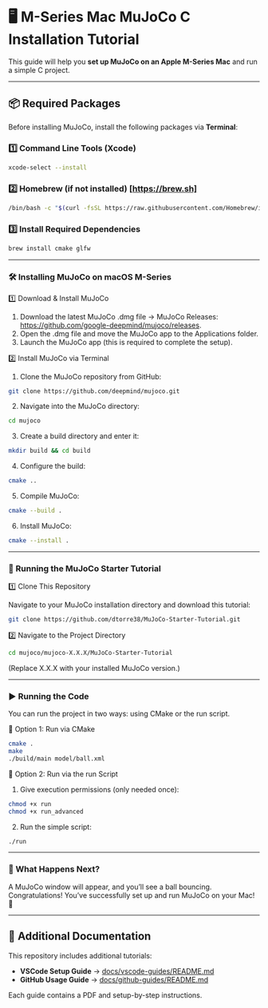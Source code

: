 # 🖥️ M-Series Mac MuJoCo C Installation Tutorial

This guide will help you **set up MuJoCo on an Apple M-Series Mac** and run a simple C project.

---

## 📦 Required Packages
Before installing MuJoCo, install the following packages via **Terminal**:

### 1️⃣ Command Line Tools (Xcode)
```sh
xcode-select --install
```

### 2️⃣ Homebrew (if not installed) [https://brew.sh]
```sh
/bin/bash -c "$(curl -fsSL https://raw.githubusercontent.com/Homebrew/install/HEAD/install.sh)"
```

### 3️⃣ Install Required Dependencies
```sh
brew install cmake glfw
```

---

### 🛠️ Installing MuJoCo on macOS M-Series

1️⃣ Download & Install MuJoCo
1.	Download the latest MuJoCo .dmg file → MuJoCo Releases: https://github.com/google-deepmind/mujoco/releases.
2.	Open the .dmg file and move the MuJoCo app to the Applications folder.
3.	Launch the MuJoCo app (this is required to complete the setup).

2️⃣ Install MuJoCo via Terminal
1.	Clone the MuJoCo repository from GitHub:
```sh
git clone https://github.com/deepmind/mujoco.git
```
2.	Navigate into the MuJoCo directory:
```sh
cd mujoco
```
3.	Create a build directory and enter it:
```sh
mkdir build && cd build
```
4.	Configure the build:
```sh
cmake ..
```
5.	Compile MuJoCo:
```sh
cmake --build .
```
6.	Install MuJoCo:
```sh
cmake --install .
```

---

### 🚀 Running the MuJoCo Starter Tutorial

1️⃣ Clone This Repository

Navigate to your MuJoCo installation directory and download this tutorial:
```sh
git clone https://github.com/dtorre38/MuJoCo-Starter-Tutorial.git
```

2️⃣ Navigate to the Project Directory
```sh
cd mujoco/mujoco-X.X.X/MuJoCo-Starter-Tutorial
```
(Replace X.X.X with your installed MuJoCo version.)

---

### ▶️ Running the Code

You can run the project in two ways: using CMake or the run script.

🔹 Option 1: Run via CMake
```sh
cmake .
make
./build/main model/ball.xml
```

🔹 Option 2: Run via the run Script
1.	Give execution permissions (only needed once):
```sh
chmod +x run
chmod +x run_advanced
```
2.	Run the simple script:
```sh
./run
```

---

### 🎉 What Happens Next?

A MuJoCo window will appear, and you’ll see a ball bouncing. Congratulations! You’ve successfully set up and run MuJoCo on your Mac! 🎊

---

## 📖 Additional Documentation

This repository includes additional tutorials:

- **VSCode Setup Guide** → [docs/vscode-guides/README.md](docs/vscode-guides/README.md)
- **GitHub Usage Guide** → [docs/github-guides/README.md](docs/github-guides/README.md)

Each guide contains a PDF and setup-by-step instructions.